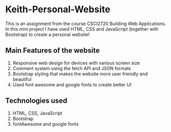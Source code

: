 # Keith-Personal-Website
This is an assignment from the course CSCI2720 Building Web Applications. In this mini project I have used HTML, CSS and JavaScript (together with Bootstrap) to create a personal website!

## Main Features of the website
1. Responsive web design for devices with various screen size
2. Comment system using the fetch API and JSON formats
3. Bootstrap styling that makes the website more user friendly and beautiful
4. Used font awesome and google fonts to create better UI

## Technologies used
1. HTML, CSS, JavaScript
2. Bootstrap
3. fontAwesome and google fonts
